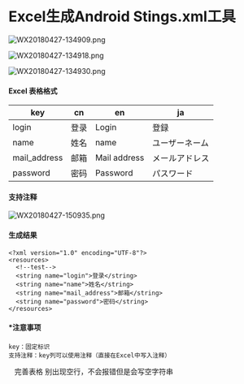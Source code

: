 # Excel生成Android Stings.xml工具

![WX20180427-134909.png](https://upload-images.jianshu.io/upload_images/5488544-e1594caa69c3184b.png?imageMogr2/auto-orient/strip%7CimageView2/2/w/1240)

![WX20180427-134918.png](https://upload-images.jianshu.io/upload_images/5488544-c5ce4feebbce4ff8.png?imageMogr2/auto-orient/strip%7CimageView2/2/w/1240)

![WX20180427-134930.png](https://upload-images.jianshu.io/upload_images/5488544-17b25d8d4466ef60.png?imageMogr2/auto-orient/strip%7CimageView2/2/w/1240)


#### Excel 表格格式
key | cn | en |ja
---|---|---|---
login |	登录	| Login	 | 登録
name		| 姓名	| 	name		| ユーザーネーム
mail_address		| 邮箱	| 	Mail address		| メールアドレス
password	| 	密码		| Password		| パスワード

#### 支持注释

![WX20180427-150935.png](https://upload-images.jianshu.io/upload_images/5488544-f19fafad39a0b45b.png?imageMogr2/auto-orient/strip%7CimageView2/2/w/1240)

#### 生成结果
```
<?xml version="1.0" encoding="UTF-8"?>
<resources>
  <!--test-->
  <string name="login">登录</string>
  <string name="name">姓名</string>
  <string name="mail_address">邮箱</string>
  <string name="password">密码</string>
</resources>
```


#### *注意事项
    key：固定标识
    支持注释：key列可以使用注释（直接在Excel中写入注释）
    完善表格 别出现空行，不会报错但是会写空字符串
